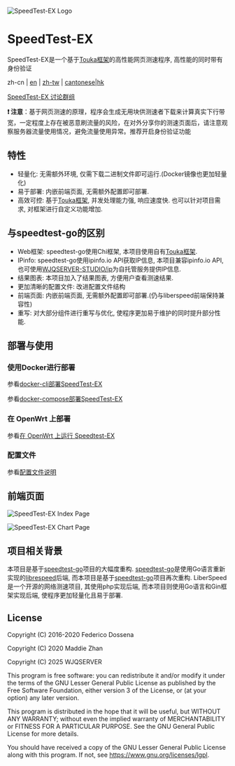 ![SpeedTest-EX Logo](https://raw.githubusercontent.com/WJQSERVER/speedtest-ex/main/web/pages/favicon_inverted.png)

# SpeedTest-EX

SpeedTest-EX是一个基于[Touka框架](https://github.com/infinite-iroha/touka)的高性能网页测速程序, 高性能的同时带有身份验证

zh-cn | [en](https://github.com/WJQSERVER/speedtest-ex/blob/main/docs/README_en.md) | [zh-tw](https://github.com/WJQSERVER/speedtest-ex/blob/main/docs/README_zh-tw.md) | [cantonese|hk](https://github.com/WJQSERVER/speedtest-ex/blob/main/docs/README_hk.md)

[SpeedTest-EX 讨论群组](https://t.me/speedtestex)

**❗ 注意**：基于网页测速的原理，程序会生成无用块供测速者下载来计算真实下行带宽，一定程度上存在被恶意刷流量的风险，在对外分享你的测速页面后，请注意观察服务器流量使用情况，避免流量使用异常。推荐开启身份验证功能

## 特性

- 轻量化: 无需额外环境, 仅需下载二进制文件即可运行.(Docker镜像也更加轻量化)
- 易于部署: 内嵌前端页面, 无需额外配置即可部署.
- 高效可控: 基于[Touka框架](https://github.com/infinite-iroha/touka), 并发处理能力强, 响应速度快. 也可以针对项目需求, 对框架进行自定义功能增加.

## 与speedtest-go的区别

- Web框架: speedtest-go使用Chi框架, 本项目使用自有[Touka框架](https://github.com/infinite-iroha/touka).
- IPinfo: speedtest-go使用ipinfo.io API获取IP信息, 本项目兼容ipinfo.io API, 也可使用[WJQSERVER-STUDIO/ip](https://github.com/WJQSERVER-STUDIO/ip)为自托管服务提供IP信息.
- 结果图表: 本项目加入了结果图表, 方便用户查看测速结果.
- 更加清晰的配置文件: 改进配置文件结构
- 前端页面: 内嵌前端页面, 无需额外配置即可部署.(仍与liberspeed前端保持兼容性)
- 重写: 对大部分组件进行重写与优化, 使程序更加易于维护的同时提升部分性能.

## 部署与使用

### 使用Docker进行部署

参看[docker-cli部署SpeedTest-EX](https://github.com/WJQSERVER/speedtest-ex/blob/main/docs/docker/docker-cli_zh-cn.md)

参看[docker-compose部署SpeedTest-EX](https://github.com/WJQSERVER/speedtest-ex/blob/main/docs/docker/docker-compose_zh-cn.md)

### 在 OpenWrt 上部署

参看[在 OpenWrt 上运行 Speedtest-EX](https://github.com/WJQSERVER/speedtest-ex/blob/main/docs/openwrt/openwrt_zh-cn.md)

### 配置文件

参看[配置文件说明](https://github.com/WJQSERVER/speedtest-ex/blob/main/docs/config/config_zh-cn.md)

## 前端页面

![SpeedTest-EX Index Page](https://webp.wjqserver.com/speedtest-ex/index.png)

![SpeedTest-EX Chart Page](https://webp.wjqserver.com/speedtest-ex/chart.png)

## 项目相关背景

本项目是基于[speedtest-go](https://github.com/librespeed/speedtest-go)项目的大幅度重构.
[speedtest-go](https://github.com/librespeed/speedtest-go)是使用Go语言重新实现的[librespeed](https://github.com/librespeed/speedtest)后端, 而本项目是基于[speedtest-go](https://github.com/librespeed/speedtest-go)项目再次重构.
LiberSpeed是一个开源的网络测速项目, 其使用php实现后端, 而本项目则使用Go语言和Gin框架实现后端, 使程序更加轻量化且易于部署.

## License
Copyright (C) 2016-2020 Federico Dossena

Copyright (C) 2020 Maddie Zhan

Copyright (C) 2025 WJQSERVER

This program is free software: you can redistribute it and/or modify
it under the terms of the GNU Lesser General Public License as published by
the Free Software Foundation, either version 3 of the License, or
(at your option) any later version.

This program is distributed in the hope that it will be useful,
but WITHOUT ANY WARRANTY; without even the implied warranty of
MERCHANTABILITY or FITNESS FOR A PARTICULAR PURPOSE.  See the
GNU General Public License for more details.

You should have received a copy of the GNU Lesser General Public License
along with this program.  If not, see <https://www.gnu.org/licenses/lgpl>.
